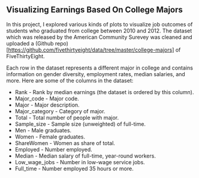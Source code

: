 ## Visualizing Earnings Based On College Majors

In this project, I explored various kinds of plots to visualize job outcomes of students who graduated from college between 2010 and 2012. The dataset which was released by the American Community Surevey was cleaned and uploaded a (Github repo)[https://github.com/fivethirtyeight/data/tree/master/college-majors] of FiveThirtyEight.

Each row in the dataset represents a different major in college and contains information on gender diversity, employment rates, median salaries, and more. Here are some of the columns in the dataset:

* Rank - Rank by median earnings (the dataset is ordered by this column).
* Major_code - Major code.
* Major - Major description.
* Major_category - Category of major.
* Total - Total number of people with major.
* Sample_size - Sample size (unweighted) of full-time.
* Men - Male graduates.
* Women - Female graduates.
* ShareWomen - Women as share of total.
* Employed - Number employed.
* Median - Median salary of full-time, year-round workers.
* Low_wage_jobs - Number in low-wage service jobs.
* Full_time - Number employed 35 hours or more.
